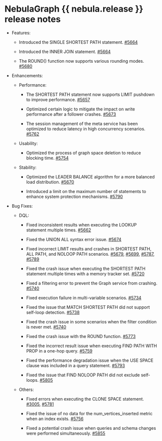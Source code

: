 # NebulaGraph {{ nebula.release }} release notes


- Features:

  - Introduced the SINGLE SHORTEST PATH statement. [#5664](https://github.com/vesoft-inc/nebula/pull/5664)

  - Introduced the INNER JOIN statement. [#5664](https://github.com/vesoft-inc/nebula/pull/5664)

  - The ROUND() function now supports various rounding modes. [#5680](https://github.com/vesoft-inc/nebula/pull/5680)

- Enhancements:

  - Performance:

    - The SHORTEST PATH statement now supports LIMIT pushdown to improve performance. [#5657](https://github.com/vesoft-inc/nebula/pull/5657)

    - Optimized certain logic to mitigate the impact on write performance after a follower crashes. [#5673](https://github.com/vesoft-inc/nebula/pull/5673)

    - The session management of the meta service has been optimized to reduce latency in high concurrency scenarios. [#5762](https://github.com/vesoft-inc/nebula/pull/5762)

  - Usability:

    - Optimized the process of graph space deletion to reduce blocking time. [#5754](https://github.com/vesoft-inc/nebula/pull/5754)

  - Stability:

    - Optimized the LEADER BALANCE algorithm for a more balanced load distribution. [#5670](https://github.com/vesoft-inc/nebula/pull/5670)

    - Introduced a limit on the maximum number of statements to enhance system protection mechanisms. [#5790](https://github.com/vesoft-inc/nebula/pull/5790)

- Bug Fixes:

  - DQL:

    - Fixed inconsistent results when executing the LOOKUP statement multiple times. [#5662](https://github.com/vesoft-inc/nebula/pull/5662)

    - Fixed the UNION ALL syntax error issue. [#5674](https://github.com/vesoft-inc/nebula/pull/5674)

    - Fixed incorrect LIMIT results and crashes in SHORTEST PATH, ALL PATH, and NOLOOP PATH scenarios. [#5679](https://github.com/vesoft-inc/nebula/pull/5787), [#5699](https://github.com/vesoft-inc/nebula/pull/5699), [#5787](https://github.com/vesoft-inc/nebula/pull/5787), [#5789](https://github.com/vesoft-inc/nebula/pull/5789)

    - Fixed the crash issue when executing the SHORTEST PATH statement multiple times with a memory tracker set. [#5720](https://github.com/vesoft-inc/nebula/pull/5720)

    - Fixed a filtering error to prevent the Graph service from crashing. [#5740](https://github.com/vesoft-inc/nebula/pull/5740)

    - Fixed execution failure in multi-variable scenarios. [#5734](https://github.com/vesoft-inc/nebula/pull/5734)

    - Fixed the issue that MATCH SHORTEST PATH did not support self-loop detection. [#5738](https://github.com/vesoft-inc/nebula/pull/5738)

    - Fixed the crash issue in some scenarios when the filter condition is never met. [#5740](https://github.com/vesoft-inc/nebula/pull/5740)

    - Fixed the crash issue with the ROUND function. [#5773](https://github.com/vesoft-inc/nebula/pull/5773)

    - Fixed the incorrect result issue when executing FIND PATH WITH PROP in a one-hop query. [#5759](https://github.com/vesoft-inc/nebula/pull/5759)

    - Fixed the performance degradation issue when the USE SPACE clause was included in a query statement. [#5793](https://github.com/vesoft-inc/nebula/pull/5793)

    - Fixed the issue that FIND NOLOOP PATH did not exclude self-loops. [#5805](https://github.com/vesoft-inc/nebula/pull/5805)

  - Others:

    - Fixed errors when executing the CLONE SPACE statement. [#3005](https://github.com/vesoft-inc/nebula/pull/3005), [#5781](https://github.com/vesoft-inc/nebula/pull/5781)

    - Fixed the issue of no data for the num_vertices_inserted metric when an index exists. [#5756](https://github.com/vesoft-inc/nebula/pull/5756)

    - Fixed a potential crash issue when queries and schema changes were performed simultaneously. [#5855](https://github.com/vesoft-inc/nebula/pull/5855)
